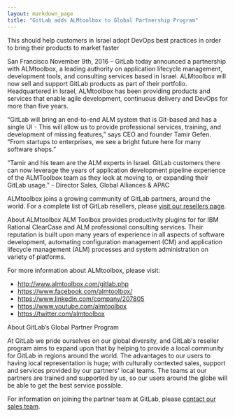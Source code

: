 ```yaml
---
layout: markdown_page
title: "GitLab adds ALMtoolbox to Global Partnership Program"
---
```


This should help customers in Israel adopt DevOps best practices in order to bring their products to market faster

San Francisco November 9th, 2016 – GitLab today announced a partnership with ALMtoolbox, a leading authority on application lifecycle management, development tools, and consulting services based in Israel. ALMtoolbox will now sell and support GitLab products as part of their portfolio. Headquartered in Israel, ALMtoolbox has been providing products and services that enable agile development, continuous delivery and DevOps for more than five years. 

“GitLab will bring an end-to-end ALM system that is Git-based and has a single UI - This will allow us to provide professional services, training, and development of missing features,” says CEO and founder Tamir Gefen. “From startups to enterprises, we see a bright future here for many software shops.”

“Tamir and his team are the ALM experts in Israel. GitLab customers there can now leverage the years of application development pipeline experience of the ALMToolbox team as they look at moving to, or expanding their GitLab usage.” - Director Sales, Global Alliances & APAC

ALMtoolbox joins a growing community of GitLab partners, around the world. For a complete list of GitLab resellers, please [visit our resellers page](https://about.gitlab.com/resellers/).

About ALMtoolbox
ALM Toolbox provides productivity plugins for for IBM Rational ClearCase and ALM professional consulting services. Their reputation is built upon many years of experience in all aspects of software development, automating configuration management (CM) and application lifecycle management (ALM) processes and system administration on variety of platforms. 

For more information about ALMtoolbox, please visit:
* http://www.almtoolbox.com/gitlab.php 
* https://www.facebook.com/almtoolbox/ 
* https://www.linkedin.com/company/207805 
* https://www.youtube.com/almtoolbox 
* https://twitter.com/almtoolbox  

About GitLab’s Global Partner Program
 
At GitLab we pride ourselves on our global diversity, and GitLab's reseller program aims to expand upon that by helping to provide a local community for GitLab in regions around the world. The advantages to our users to having local representation is huge; with culturally contexted sales, support and services provided by our partners' local teams.  The teams at our partners are trained and supported by us, so our users around the globe will be able to get the best service possible.  
 
For information on joining the partner team at GitLab, please [contact our sales team](Sales@GitLab.com).
